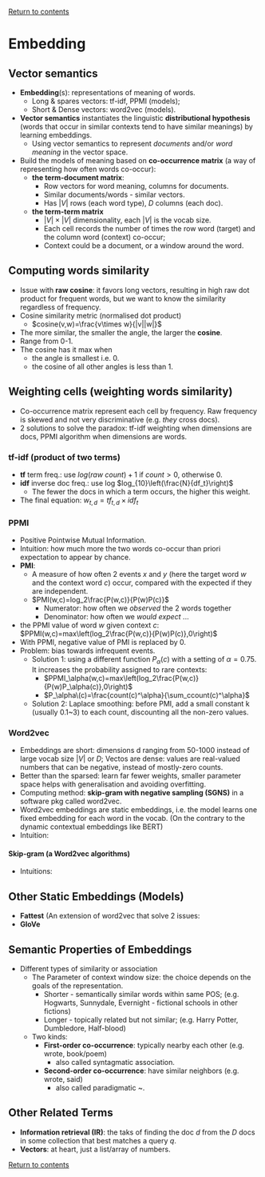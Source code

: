 [Return to contents](https://github.com/devychen/Lab_NLP2/tree/main#readme)

# Embedding
## Vector semantics
- **Embedding**(s): representations of meaning of words. 
  - Long & spares vectors: tf-idf, PPMI (models);
  - Short & Dense vectors: word2vec (models).
- **Vector semantics** instantiates the linguistic **distributional hypothesis** 
(words that occur in similar contexts tend to have similar meanings) by learning embeddings. 
  - Using vector semantics to represent _documents_ and/or _word meaning_ in the vector space. <br>
- Build the models of meaning based on **co-occurrence matrix** (a way of representing how often words co-occur):
  - **the term-document matrix**: 
    - Row vectors for word meaning, columns for documents. 
    - Similar documents/words - similar vectors.
    - Has $|V|$ rows (each word type), $D$ columns (each doc).
  - **the term-term matrix**
    - $|V|\times|V|$ dimensionality, each $|V|$ is the vocab size. 
    - Each cell records the number of times 
    the row word (target) and the column word (context) co-occur;
    - Context could be a document, or a window around the word.

## Computing words similarity
- Issue with **raw cosine**: it favors long vectors, resulting in high raw dot 
product for frequent words, but we want to know the similarity regardless of frequency.
- Cosine similarity metric (normalised dot product)
  - $cosine(v,w)=\frac{v\times w}{|v||w|}$
- The more similar, the smaller the angle, the larger the **cosine**.
- Range from 0-1.
- The cosine has it max when 
  - the angle is smallest i.e. 0.
  - the cosine of all other angles is less than 1.

  
## Weighting cells (weighting words similarity)
- Co-occurrence matrix represent each cell by frequency. Raw frequency is skewed
and not very discriminative (e.g. _they_ cross docs).
- 2 solutions to solve the paradox: tf-idf weighting when dimensions are docs,
PPMI algorithm when dimensions are words.
### tf-idf (product of two terms)
- **tf** term freq.: use $log(raw\ count)+1$ if $count>0$, otherwise 0.
- **idf** inverse doc freq.: use log $log_{10}\left(\frac{N}{df_t}\right)$
  - The fewer the docs in which a term occurs, the higher this weight.
- The final equation: $w_{t,d} = tf_{t,d}\times idf_t$
### PPMI
- Positive Pointwise Mutual Information.
- Intuition: how much more the two words co-occur than priori expectation to
appear by chance.
- **PMI**:
  - A measure of how often 2 events $x$ and $y$ (here the target word $w$ and the context word $c$)
  occur, compared with the expected if they are independent.
  - $PMI(w,c)=log_2\frac{P(w,c)}{P(w)P(c)}$
    - Numerator: how often we _observed_ the 2 words together
    - Denominator: how often we _would expect_ ...
- the PPMI value of word $w$ given context $c$: $PPMI(w,c)=max\left(log_2\frac{P(w,c)}{P(w)P(c)},0\right)$
- With PPMI, negative value of PMI is replaced by 0.
- Problem: bias towards infrequent events.
  - Solution 1: using a different function $P_\alpha(c)$ with a setting of $\alpha = 0.75$.
  It increases the probability assigned to rare contexts:
    - $PPMI_\alpha(w,c)=max\left(log_2\frac{P(w,c)}{P(w)P_\alpha(c)},0\right)$
    - $P_\alpha\(c)=\frac{count(c)^\alpha}{\sum_ccount(c)^\alpha}$
  - Solution 2: Laplace smoothing: before PMI, add a small constant k (usually 0.1~3)
  to each count, discounting all the non-zero values.

### Word2vec
- Embeddings are short: dimensions d ranging from 50-1000 instead of large vocab size $|V|$ or $D$; 
Vectos are dense: values are real-valued numbers that can be negative, instead of mostly-zero counts.
- Better than the sparsed: learn far fewer weights, smaller parameter space helps with generalisation and avoiding overfitting.
- Computing method: **skip-gram with negative sampling (SGNS)** in a software pkg called word2vec.
- Word2vec embeddings are static embeddings, i.e. the model learns one fixed embedding for each word in the vocab.
(On the contrary to the dynamic contextual embeddings like BERT)
- Intuition: 

#### Skip-gram (a Word2vec algorithms)
- Intuitions:

## Other Static Embeddings (Models) <br>
- **Fattest** (An extension of word2vec that solve 2 issues:
- **GloVe**

## Semantic Properties of Embeddings
- Different types of similarity or association 
  - The Parameter of context window size: the choice depends on the goals of the representation.
    - Shorter - semantically similar words within same POS; (e.g. Hogwarts, Sunnydale, Evernight - fictional schools in other fictions)
    - Longer - topically related but not similar; (e.g. Harry Potter, Dumbledore, Half-blood)
  - Two kinds:
    - **First-order co-occurrence**: typically nearby each other (e.g. wrote, book/poem)
      - also called syntagmatic association.
    - **Second-order co-occurrence**: have similar neighbors (e.g. wrote, said)
      - also called paradigmatic ~.

## Other Related Terms
- **Information retrieval (IR)**: the taks of finding the doc $d$
from the $D$ docs in some collection that best matches a query $q$.
- **Vectors**: at heart, just a list/array of numbers.

[Return to contents](https://github.com/devychen/Lab_NLP2/tree/main#readme)